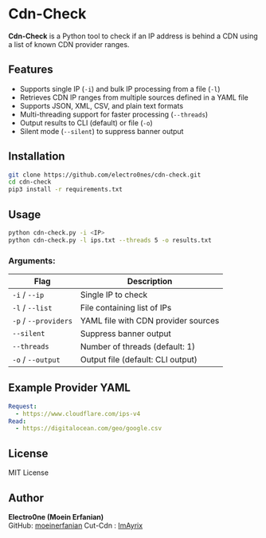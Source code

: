 # Cdn-Check

**Cdn-Check** is a Python tool to check if an IP address is behind a CDN using a list of known CDN provider ranges.

## Features

- Supports single IP (`-i`) and bulk IP processing from a file (`-l`)
- Retrieves CDN IP ranges from multiple sources defined in a YAML file
- Supports JSON, XML, CSV, and plain text formats
- Multi-threading support for faster processing (`--threads`)
- Output results to CLI (default) or file (`-o`)
- Silent mode (`--silent`) to suppress banner output

## Installation

```bash
git clone https://github.com/electro0nes/cdn-check.git
cd cdn-check
pip3 install -r requirements.txt
```

## Usage

```bash
python cdn-check.py -i <IP> 
python cdn-check.py -l ips.txt --threads 5 -o results.txt
```

### Arguments:

| Flag          | Description |
|--------------|-------------|
| `-i` / `--ip` | Single IP to check |
| `-l` / `--list` | File containing list of IPs |
| `-p` / `--providers` | YAML file with CDN provider sources |
| `--silent` | Suppress banner output |
| `--threads` | Number of threads (default: 1) |
| `-o` / `--output` | Output file (default: CLI output) |

## Example Provider YAML

```yaml
Request:
  - https://www.cloudflare.com/ips-v4
Read:
  - https://digitalocean.com/geo/google.csv
```

## License
MIT License

## Author
**Electro0ne (Moein Erfanian)**  
GitHub: [moeinerfanian](https://github.com/electro0nes)
Cut-Cdn : [ImAyrix](https://github.com/ImAyrix/cut-cdn/)
